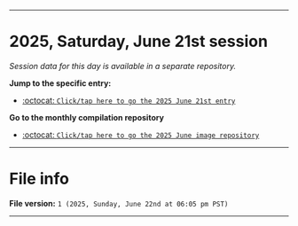 
***

# 2025, Saturday, June 21st session

_Session data for this day is available in a separate repository._

**Jump to the specific entry:**

- [:octocat: `Click/tap here to go the 2025 June 21st entry`](https://github.com/seanpm2001/SeansLifeArchive_Images_ModernSmurfsVillage_Y2025_V6/tree/SeansLifeArchive_ModernSmurfsVillage_Y2025_V6_Main-dev/2025/06_June/21/)

**Go to the monthly compilation repository**

- [:octocat: `Click/tap here to go the 2025 June image repository`](https://github.com/seanpm2001/SeansLifeArchive_Images_ModernSmurfsVillage_Y2025_V6/)

***

# File info

**File version:** `1 (2025, Sunday, June 22nd at 06:05 pm PST)`

***
